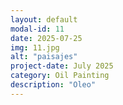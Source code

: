 ```yaml
---
layout: default
modal-id: 11
date: 2025-07-25
img: 11.jpg
alt: "paisajes"
project-date: July 2025
category: Oil Painting
description: "Oleo"
---
```

